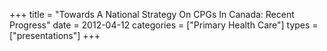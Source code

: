 +++
title = "Towards A National Strategy On CPGs In Canada: Recent Progress"
date = 2012-04-12
categories = ["Primary Health Care"]
types = ["presentations"]
+++
